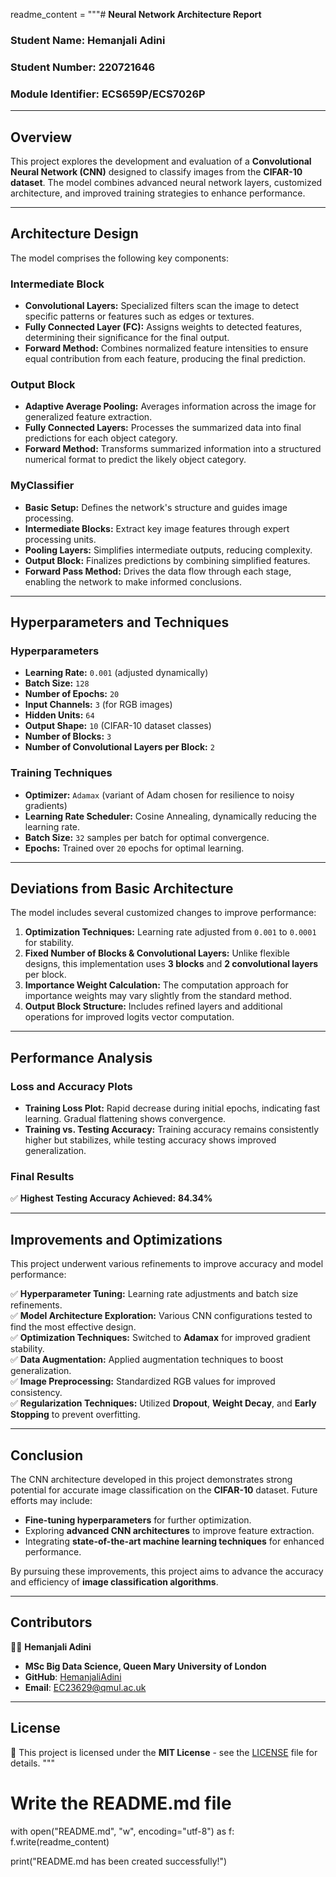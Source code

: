 readme_content = """# **Neural Network Architecture Report**
### **Student Name:** Hemanjali Adini  
### **Student Number:** 220721646  
### **Module Identifier:** ECS659P/ECS7026P  

---

## **Overview**
This project explores the development and evaluation of a **Convolutional Neural Network (CNN)** designed to classify images from the **CIFAR-10 dataset**. The model combines advanced neural network layers, customized architecture, and improved training strategies to enhance performance.

---

## **Architecture Design**
The model comprises the following key components:

### **Intermediate Block**
- **Convolutional Layers:** Specialized filters scan the image to detect specific patterns or features such as edges or textures.
- **Fully Connected Layer (FC):** Assigns weights to detected features, determining their significance for the final output.
- **Forward Method:** Combines normalized feature intensities to ensure equal contribution from each feature, producing the final prediction.

### **Output Block**
- **Adaptive Average Pooling:** Averages information across the image for generalized feature extraction.
- **Fully Connected Layers:** Processes the summarized data into final predictions for each object category.
- **Forward Method:** Transforms summarized information into a structured numerical format to predict the likely object category.

### **MyClassifier**
- **Basic Setup:** Defines the network's structure and guides image processing.
- **Intermediate Blocks:** Extract key image features through expert processing units.
- **Pooling Layers:** Simplifies intermediate outputs, reducing complexity.
- **Output Block:** Finalizes predictions by combining simplified features.
- **Forward Pass Method:** Drives the data flow through each stage, enabling the network to make informed conclusions.

---

## **Hyperparameters and Techniques**
### **Hyperparameters**
- **Learning Rate:** `0.001` (adjusted dynamically)
- **Batch Size:** `128`
- **Number of Epochs:** `20`
- **Input Channels:** `3` (for RGB images)
- **Hidden Units:** `64`
- **Output Shape:** `10` (CIFAR-10 dataset classes)
- **Number of Blocks:** `3`
- **Number of Convolutional Layers per Block:** `2`

### **Training Techniques**
- **Optimizer:** `Adamax` (variant of Adam chosen for resilience to noisy gradients)
- **Learning Rate Scheduler:** Cosine Annealing, dynamically reducing the learning rate.
- **Batch Size:** `32` samples per batch for optimal convergence.
- **Epochs:** Trained over `20` epochs for optimal learning.

---

## **Deviations from Basic Architecture**
The model includes several customized changes to improve performance:

1. **Optimization Techniques:** Learning rate adjusted from `0.001` to `0.0001` for stability.
2. **Fixed Number of Blocks & Convolutional Layers:** Unlike flexible designs, this implementation uses **3 blocks** and **2 convolutional layers** per block.
3. **Importance Weight Calculation:** The computation approach for importance weights may vary slightly from the standard method.
4. **Output Block Structure:** Includes refined layers and additional operations for improved logits vector computation.

---

## **Performance Analysis**
### **Loss and Accuracy Plots**
- **Training Loss Plot:** Rapid decrease during initial epochs, indicating fast learning. Gradual flattening shows convergence.
- **Training vs. Testing Accuracy:** Training accuracy remains consistently higher but stabilizes, while testing accuracy shows improved generalization.

### **Final Results**
✅ **Highest Testing Accuracy Achieved:** **84.34%**

---

## **Improvements and Optimizations**
This project underwent various refinements to improve accuracy and model performance:

✅ **Hyperparameter Tuning:** Learning rate adjustments and batch size refinements.  
✅ **Model Architecture Exploration:** Various CNN configurations tested to find the most effective design.  
✅ **Optimization Techniques:** Switched to **Adamax** for improved gradient stability.  
✅ **Data Augmentation:** Applied augmentation techniques to boost generalization.  
✅ **Image Preprocessing:** Standardized RGB values for improved consistency.  
✅ **Regularization Techniques:** Utilized **Dropout**, **Weight Decay**, and **Early Stopping** to prevent overfitting.

---

## **Conclusion**
The CNN architecture developed in this project demonstrates strong potential for accurate image classification on the **CIFAR-10** dataset. Future efforts may include:

- **Fine-tuning hyperparameters** for further optimization.
- Exploring **advanced CNN architectures** to improve feature extraction.
- Integrating **state-of-the-art machine learning techniques** for enhanced performance.

By pursuing these improvements, this project aims to advance the accuracy and efficiency of **image classification algorithms**.

---

## **Contributors**
👩‍💻 **Hemanjali Adini**  
- **MSc Big Data Science, Queen Mary University of London**  
- **GitHub**: [HemanjaliAdini](https://github.com/HemanjaliAdini)  
- **Email**: EC23629@qmul.ac.uk  

---

## **License**
📜 This project is licensed under the **MIT License** - see the [LICENSE](LICENSE) file for details.
"""

# Write the README.md file
with open("README.md", "w", encoding="utf-8") as f:
    f.write(readme_content)

print("README.md has been created successfully!")
